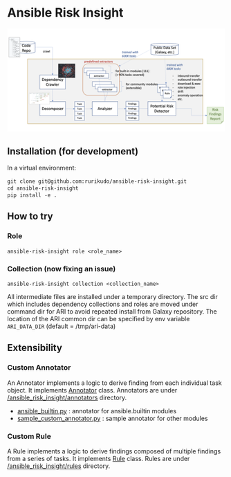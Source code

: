 # Ansible Risk Insight

![ari arch](doc/images/ari-arch.png)


## Installation (for development)

In a virtual environment:

```
git clone git@github.com:rurikudo/ansible-risk-insight.git
cd ansible-risk-insight
pip install -e .
```

## How to try

### Role
```
ansible-risk-insight role <role_name>
```

### Collection (now fixing an issue)
```
ansible-risk-insight collection <collection_name>
```

All intermediate files are installed under a temporary directory.
The src dir which includes dependency collections and roles are moved under command dir for ARI to avoid repeated install from Galaxy repository.
The location of the ARI common dir can be specified by env variable `ARI_DATA_DIR` (default = /tmp/ari-data)

## Extensibility

### Custom Annotator

An Annotator implements a logic to derive finding from each individual task object. It implements [Annotator](src/annotators/base.py#L1-L9) class. Annotators are under [/ansible_risk_insight/annotators](ansible_risk_insight/annotators/) directory.
- [ansible_builtin.py](ansible_risk_insight/annotators/ansible_builtin.py) : annotator for ansible.builtin modules
- [sample_custom_annotator.py](ansible-risk-insight/annotators/ansible_builtin.py) : sample annotator for other modules

### Custom Rule
A Rule implements a logic to derive findings composed of multiple findings from a series of tasks. It implements [Rule](ansible_risk_insight/annotators/base.py#L1-L9) class. Rules are under [/ansible_risk_insight/rules](ansible_risk_insight/rules/) directory.



